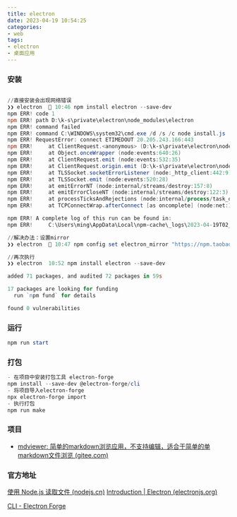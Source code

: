 ```yaml
---
title: electron
date: 2023-04-19 10:54:25
categories:
- web
tags:
- electron
- 桌面应用
---
```



### 安装



```powershell

//直接安装会出现网络错误
❯❯ electron   10:46 npm install electron --save-dev
npm ERR! code 1
npm ERR! path D:\k-s\private\electron\node_modules\electron
npm ERR! command failed
npm ERR! command C:\WINDOWS\system32\cmd.exe /d /s /c node install.js
npm ERR! RequestError: connect ETIMEDOUT 20.205.243.166:443
npm ERR!     at ClientRequest.<anonymous> (D:\k-s\private\electron\node_modules\got\dist\source\core\index.js:970:111)
npm ERR!     at Object.onceWrapper (node:events:640:26)
npm ERR!     at ClientRequest.emit (node:events:532:35)
npm ERR!     at ClientRequest.origin.emit (D:\k-s\private\electron\node_modules\@szmarczak\http-timer\dist\source\index.js:43:20)
npm ERR!     at TLSSocket.socketErrorListener (node:_http_client:442:9)
npm ERR!     at TLSSocket.emit (node:events:520:28)
npm ERR!     at emitErrorNT (node:internal/streams/destroy:157:8)
npm ERR!     at emitErrorCloseNT (node:internal/streams/destroy:122:3)
npm ERR!     at processTicksAndRejections (node:internal/process/task_queues:83:21)
npm ERR!     at TCPConnectWrap.afterConnect [as oncomplete] (node:net:1157:16)

npm ERR! A complete log of this run can be found in:
npm ERR!     C:\Users\ming\AppData\Local\npm-cache\_logs\2023-04-19T02_46_23_786Z-debug-0.log

//解决办法：设置mirror
❯❯ electron   10:47 npm config set electron_mirror "https://npm.taobao.org/mirrors/electron/"

//再次执行
❯❯ electron  10:52 npm install electron --save-dev

added 71 packages, and audited 72 packages in 59s

17 packages are looking for funding
  run `npm fund` for details

found 0 vulnerabilities

```


### 运行

```powershell
npm run start
```


### 打包

```powershell
- 在项目中安装打包工具 electron-forge
npm install --save-dev @electron-forge/cli
- 将项目导入electron-forge
npx electron-forge import
- 执行打包
npm run make
```



### 项目

- [mdviewer: 简单的markdown浏览应用，不支持编辑，适合于简单的单markdown文件浏览 (gitee.com)](https://gitee.com/arashrun/mdviewer)




### 官方地址



[使用 Node.js 读取文件 (nodejs.cn)](http://dev.nodejs.cn/learn/reading-files-with-nodejs)
[Introduction | Electron (electronjs.org)](https://www.electronjs.org/docs/latest/)

[CLI - Electron Forge](https://www.electronforge.io/cli#start)
